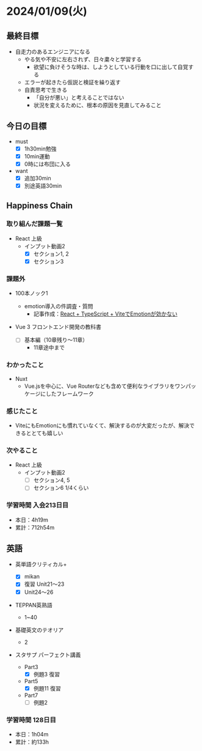# 2024/01/09(火)

## 最終目標

- 自走力のあるエンジニアになる
  - やる気や不安に左右されず、日々粛々と学習する
    - 欲望に負けそうな時は、しようとしている行動を口に出して自覚する
  - エラーが起きたら仮説と検証を繰り返す
  - 自責思考で生きる
    - 「自分が悪い」と考えることではない
    - 状況を変えるために、根本の原因を見直してみること

## 今日の目標

- must
  - [x] 1h30min勉強
  - [x] 10min運動
  - [x] 0時には布団に入る

- want
  - [x] 追加30min
  - [x] 別途英語30min

## Happiness Chain

### 取り組んだ課題一覧

- React 上級
  - インプット動画2
    - [x] セクション1, 2
    - [x] セクション3

### 課題外

- 100本ノック1
  - emotion導入の件調査・質問
    - 記事作成：[React + TypeScript + ViteでEmotionが効かない](https://qiita.com/wsigma21/items/be58590731b8b063db08)

- Vue 3 フロントエンド開発の教科書
  - [ ] 基本編（10章残り〜11章）
    - 11章途中まで

### わかったこと

- Nuxt
  - Vue.jsを中心に、Vue Routerなども含めて便利なライブラリをワンパッケージにしたフレームワーク

### 感じたこと

- ViteにもEmotionにも慣れていなくて、解決するのが大変だったが、解決できるととても嬉しい

### 次やること

- React 上級
  - インプット動画2
    - [ ] セクション4, 5
    - [ ] セクション6 1/4くらい

### 学習時間 入会213日目

- 本日：4h19m
- 累計：712h54m

## 英語

- 英単語クリティカル+
  - [x] mikan
  - [x] 復習 Unit21〜23
  - [x] Unit24〜26

- TEPPAN英熟語
  - 1~40

- 基礎英文のテオリア
  - 2

- スタサプ パーフェクト講義
  - Part3
    - [x] 例題3 復習
  - Part5
    - [x] 例題11 復習
  - Part7
    - [ ] 例題2

### 学習時間 128日目

- 本日：1h04m
- 累計：約133h
